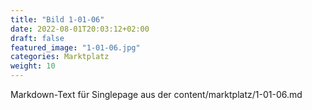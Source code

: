 ```yaml
---
title: "Bild 1-01-06"
date: 2022-08-01T20:03:12+02:00
draft: false
featured_image: "1-01-06.jpg"
categories: Marktplatz
weight: 10
---
```



Markdown-Text für Singlepage aus der content/marktplatz/1-01-06.md
